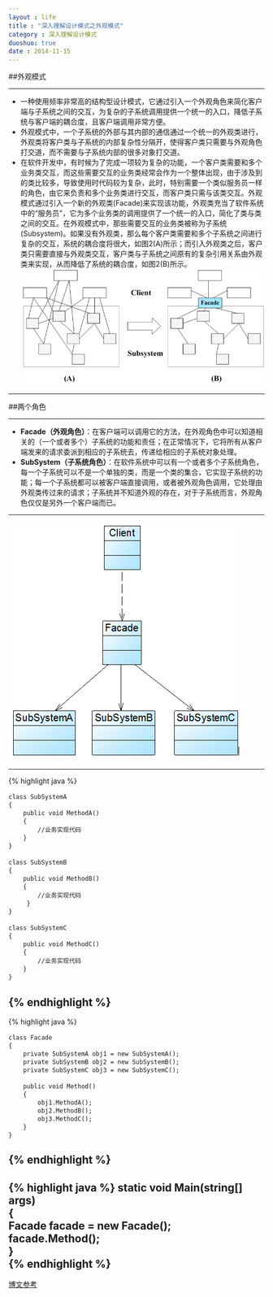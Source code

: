 ```yaml
---
layout : life
title : "深入理解设计模式之外观模式"
category : 深入理解设计模式
duoshuo: true
date : 2014-11-15
---
```


##外观模式

-------------

* 一种使用频率非常高的结构型设计模式，它通过引入一个外观角色来简化客户端与子系统之间的交互，为复杂的子系统调用提供一个统一的入口，降低子系统与客户端的耦合度，且客户端调用非常方便。
* 外观模式中，一个子系统的外部与其内部的通信通过一个统一的外观类进行，外观类将客户类与子系统的内部复杂性分隔开，使得客户类只需要与外观角色打交道，而不需要与子系统内部的很多对象打交道。
* 在软件开发中，有时候为了完成一项较为复杂的功能，一个客户类需要和多个业务类交互，而这些需要交互的业务类经常会作为一个整体出现，由于涉及到的类比较多，导致使用时代码较为复杂，此时，特别需要一个类似服务员一样的角色，由它来负责和多个业务类进行交互，而客户类只需与该类交互。外观模式通过引入一个新的外观类(Facade)来实现该功能，外观类充当了软件系统中的“服务员”，它为多个业务类的调用提供了一个统一的入口，简化了类与类之间的交互。在外观模式中，那些需要交互的业务类被称为子系统(Subsystem)。如果没有外观类，那么每个客户类需要和多个子系统之间进行复杂的交互，系统的耦合度将很大，如图2(A)所示；而引入外观类之后，客户类只需要直接与外观类交互，客户类与子系统之间原有的复杂引用关系由外观类来实现，从而降低了系统的耦合度，如图2(B)所示。
![onepiece](/life/picture/facade1.jpg)

--------------

##两个角色

--------------

* **Facade（外观角色）**：在客户端可以调用它的方法，在外观角色中可以知道相关的（一个或者多个）子系统的功能和责任；在正常情况下，它将所有从客户端发来的请求委派到相应的子系统去，传递给相应的子系统对象处理。
* **SubSystem（子系统角色）**：在软件系统中可以有一个或者多个子系统角色，每一个子系统可以不是一个单独的类，而是一个类的集合，它实现子系统的功能；每一个子系统都可以被客户端直接调用，或者被外观角色调用，它处理由外观类传过来的请求；子系统并不知道外观的存在，对于子系统而言，外观角色仅仅是另外一个客户端而已。

-----------------
![onepiece](/life/picture/facade2.jpg)

-----------------

{% highlight java %}

    class SubSystemA  
    {  
        public void MethodA()  
        {  
            //业务实现代码  
        }  
    }  
      
    class SubSystemB  
    {  
        public void MethodB()  
        {  
            //业务实现代码  
         }  
    }  
      
    class SubSystemC  
    {  
        public void MethodC()  
        {  
            //业务实现代码  
        }  
    }  
{% endhighlight %}
-----------
{% highlight java %}

    class Facade  
    {  
        private SubSystemA obj1 = new SubSystemA();  
        private SubSystemB obj2 = new SubSystemB();  
        private SubSystemC obj3 = new SubSystemC();  
      
        public void Method()  
        {  
            obj1.MethodA();  
            obj2.MethodB();  
            obj3.MethodC();  
        }  
    }  
{% endhighlight %}
-----------
{% highlight java %}
   static void Main(string[] args)  
    {  
        Facade facade = new Facade();  
        facade.Method();  
    }  
{% endhighlight %}
-----------
[博文参考](http://blog.csdn.net/shxz130/article/details/39807147)
